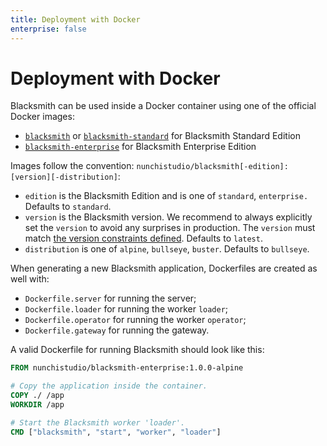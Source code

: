 ```yaml
---
title: Deployment with Docker
enterprise: false
---
```


# Deployment with Docker

Blacksmith can be used inside a Docker container using one of the official Docker
images:
- [`blacksmith`](https://hub.docker.com/r/nunchistudio/blacksmith) or
  [`blacksmith-standard`](https://hub.docker.com/r/nunchistudio/blacksmith-standard)
  for Blacksmith Standard Edition
- [`blacksmith-enterprise`](https://hub.docker.com/r/nunchistudio/blacksmith-enterprise)
  for Blacksmith Enterprise Edition

Images follow the convention:
`nunchistudio/blacksmith[-edition]:[version][-distribution]`:
- `edition` is the Blacksmith Edition and is one of `standard`, `enterprise.`
  Defaults to `standard`.
- `version` is the Blacksmith version. We recommend to always explicitly set the
  `version` to avoid any surprises in production. The `version` must match [the
  version constraints defined](/blacksmith/production/options/version). Defaults
  to `latest`.
- `distribution` is one of `alpine`, `bullseye`, `buster`. Defaults to `bullseye`.

When generating a new Blacksmith application, Dockerfiles are created as well
with:
- `Dockerfile.server` for running the server;
- `Dockerfile.loader` for running the worker `loader`;
- `Dockerfile.operator` for running the worker `operator`;
- `Dockerfile.gateway` for running the gateway.

A valid Dockerfile for running Blacksmith should look like this:
```dockerfile
FROM nunchistudio/blacksmith-enterprise:1.0.0-alpine

# Copy the application inside the container.
COPY ./ /app
WORKDIR /app

# Start the Blacksmith worker 'loader'.
CMD ["blacksmith", "start", "worker", "loader"]
```
